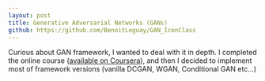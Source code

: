 ```yaml
---
layout: post
title: Generative Adversarial Networks (GANs)
github: https://github.com/BenoitLeguay/GAN_IconClass
---
```


Curious about GAN framework, I wanted to deal with it in depth. I completed the online course ([available on Coursera](https://www.coursera.org/specializations/generative-adversarial-networks-gans)), and then I decided to implement most of framework versions (vanilla DCGAN, WGAN, Conditional GAN etc...)

